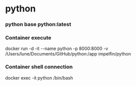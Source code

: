 # python

### python base python:latest

### Container execute		    
docker run -d -it --name python -p 8000:8000 -v /Users/lune/Documents/GitHub/python:/app impelfin/python

### Container shell connection
docker exec -it python /bin/bash
